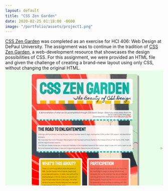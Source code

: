 ```yaml
---
layout: default
title: "CSS Zen Garden"
date: 2020-02-25 01:18:00 -0600
image: "/portfolio/assets/project1.png"
---
```

[CSS Zen Garden](../csszengarden) was completed as an exercise for HCI 406: Web Design at DePaul University. The assignment was to continue in the tradition of [CSS Zen Garden](http://www.csszengarden.com/), a web-development resource that showcases the design possibilities of CSS. For this assignment, we were provided an HTML file and given the challenge of creating a brand-new layout using only CSS, without changing the original HTML. 
<a href="../csszengarden"><img src="/portfolio/assets/project1.png" class="post-image" alt="CSS Zen Garden"></a>